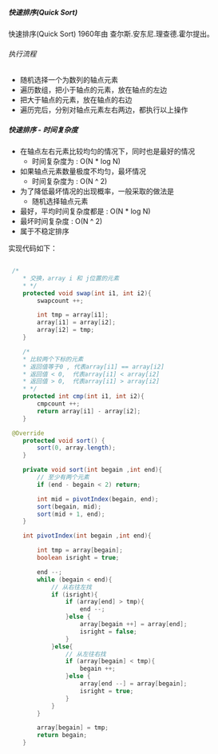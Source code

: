 ##### 快速排序(Quick Sort)

快速排序(Quick Sort)  1960年由 查尔斯.安东尼.理查德.霍尔提出。

###### 执行流程

- 随机选择一个为数列的轴点元素
- 遍历数组，把小于轴点的元素，放在轴点的左边
- 把大于轴点的元素，放在轴点的右边
- 遍历完后，分别对轴点元素左右两边，都执行以上操作



##### 快速排序 - 时间复杂度

- 在轴点左右元素比较均匀的情况下，同时也是最好的情况
  - 时间复杂度为 : O(N * log N)
- 如果轴点元素数量极度不均匀，最坏情况
  - 时间复杂度为 : O(N ^ 2)
- 为了降低最坏情况的出现概率，一般采取的做法是
  - 随机选择轴点元素
- 最好，平均时间复杂度都是 : O(N * log N)
- 最坏时间复杂度 : O(N ^ 2)
- 属于不稳定排序



实现代码如下：

```java
 
 /*
    * 交换，array i 和 j位置的元素
    * */
    protected void swap(int i1, int i2){
        swapcount ++;

        int tmp = array[i1];
        array[i1] = array[i2];
        array[i2] = tmp;
    }

    /*
    * 比较两个下标的元素
    * 返回值等于0 , 代表array[i1] == array[i2]
    * 返回值 < 0,  代表array[i1] < array[i2]
    * 返回值 > 0,  代表array[i1] > array[i2]
    * */
    protected int cmp(int i1, int i2){
        cmpcount ++;
        return array[i1] - array[i2];
    }

 @Override
    protected void sort() {
        sort(0, array.length);
    }

    private void sort(int begain ,int end){
        // 至少有两个元素
        if (end - begain < 2) return;

        int mid = pivotIndex(begain, end);
        sort(begain, mid);
        sort(mid + 1, end);
    }

    int pivotIndex(int begain ,int end){

        int tmp = array[begain];
        boolean isright = true;

        end --;
        while (begain < end){
            // 从右往左找
            if (isright){
                if (array[end] > tmp){
                    end --;
                }else {
                    array[begain ++] = array[end];
                    isright = false;
                }
            }else{
                // 从左往右找
                if (array[begain] < tmp){
                    begain ++;
                }else {
                    array[end --] = array[begain];
                    isright = true;
                }
            }
        }

        array[begain] = tmp;
        return begain;
    }
```

